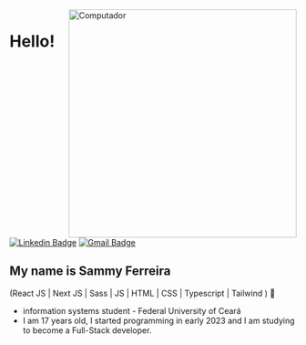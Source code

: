 <img src="https://raw.githubusercontent.com/MicaelliMedeiros/micaellimedeiros/master/image/computer-illustration.png" min-width="400px" max-width="400px" width="400px" align="right" alt="Computador ">

<h1> Hello! </h1>

[![Linkedin Badge](https://img.shields.io/badge/-LinkedIn-6633cc?style=flat-square&logo=Linkedin&logoColor=white&link=https://www.linkedin.com/in/sammyferreira1/)](https://www.linkedin.com/in/sammyferreira1/)
[![Gmail Badge](https://img.shields.io/badge/-sammyfe2021@gmail.com-6633cc?style=flat-square&logo=Gmail&logoColor=white&link=mailto:sammyfe2021@gmail.com)](mailto:sammyfe2021@gmail.com)

## My name is Sammy Ferreira

(React JS | Next JS | Sass | JS | HTML | CSS | Typescript | Tailwind ) 🚀


- information systems student - Federal University of Ceará
- I am 17 years old, I started programming in early 2023 and I am studying to become a Full-Stack developer.
